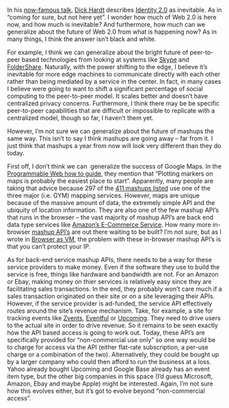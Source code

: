In his [now-famous talk](http://www.identity20.com/), [Dick
Hardt](http://blame.ca/dick/) describes [Identity
2.0](http://www.identity20.com/) as inevitable. As in “coming for sure,
but not here yet”. I wonder how much of Web 2.0 is here now, and how
much is inevitable? And furthermore, how much can we generalize about
the future of Web 2.0 from what is happening now? As in many things, I
think the answer isn’t black and white.

For example, I think we can generalize about the bright future of
peer-to-peer based technologies from looking at systems like
[Skype](http://www.skype.com/) and
[FolderShare](https://www.foldershare.com/). Naturally, with the power
shifting to the edge, I believe it’s inevitable for more edge machines
to communicate directly with each other rather than being mediated by a
service in the center. In fact, in many cases I believe were going to
want to shift a significant percentage of social computing to the
peer-to-peer model. It scales better and doesn’t have centralized
privacy concerns. Furthermore, I think there may be be specific
peer-to-peer capabilities that are difficult or impossible to replicate
with a centralized model, though so far, I haven’t them yet.

However, I’m not sure we can generalize about the future of mashups the
same way. This isn’t to say I think mashups are going away – far from
it. I just think that mashups a year from now will look very different
than they do today.

First off, I don’t think we can  generalize the success of Google Maps.
In the [Programmable Web how to
guide](http://www.programmableweb.com/howto), they mention that
“Plotting markers on maps is probably the easiest place to start”.
Apparently, many people are taking that advice because 297 of the [411
mashups listed](http://www.programmableweb.com/mashups) use one of the
three major (i.e. GYM) mapping services. However, maps are unique
because of the massive amount of data, the extremely simple API and the
ubiquity of location information. They are also one of the few mashup
API’s that runs in the browser – the vast majority of mashup API’s are
back end data type services like [Amazon’s E-Commerce
Service](http://www.amazon.com/gp/browse.html/ref=sc_fe_l_2/102-5580662-4480110?_encoding=UTF8&node=12738641&no=14256891&me=A36L942TSJ2AJA).
How many more in-browser [mashup
API’s](http://www.programmableweb.com/apis) are out there waiting to be
built? I’m not sure, but as I wrote in [Browser as
VM](http://devhawk.net/2006/02/03/Browser+As+Virtual+Machine.aspx), the
problem with these in-browser mashup API’s is that you can’t protect
your IP.

As for back-end service mashup APIs, there needs to be a way for these
service providers to make money. Even if the software they use to build
the service is free, things like hardware and bandwidth are not. For an
Amazon or Ebay, making money on thier services is relatively easy since
they are facilitating sales transactions. In the end, they probably
won’t care much if a sales transaction originated on their site or on a
site leveraging their APIs. However, if the service provider is
ad-funded, the service API effectively routes around the site’s revenue
mechanism. Take, for example, a site for tracking events like
[Zvents](http://www.zvents.com/), [Eventful](http://eventful.com/) or
[Upcoming](http://upcoming.org/). They need to drive users to the actual
site in order to drive revenue. So it remains to be seen exactly how the
API based access is going to work out. Today, these API’s are
specifically provided for “non-commercial use only” so one way would be
to charge for access via the API (either flat-rate subscription, a
per-use charge or a combination of the two). Alternatively, they could
be bought up by a larger company who could then afford to run the
business at a loss. Yahoo already bought Upcoming and Google Base
already has an event item type, but the other big companies in this
space (I’d guess Microsoft, Amazon, Ebay and maybe Apple) might be
interested. Again, I’m not sure how this evolves either, but it’s got to
evolve beyond “non-commercial access”.

